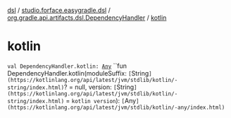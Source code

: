 [dsl](../../index.md) / [studio.forface.easygradle.dsl](../index.md) / [org.gradle.api.artifacts.dsl.DependencyHandler](index.md) / [kotlin](./kotlin.md)

# kotlin

`val DependencyHandler.kotlin: `[`Any`](https://kotlinlang.org/api/latest/jvm/stdlib/kotlin/-any/index.html)
``fun DependencyHandler.kotlin(moduleSuffix: `[`String`](https://kotlinlang.org/api/latest/jvm/stdlib/kotlin/-string/index.html)`? = null, version: `[`String`](https://kotlinlang.org/api/latest/jvm/stdlib/kotlin/-string/index.html)` = `kotlin version`): `[`Any`](https://kotlinlang.org/api/latest/jvm/stdlib/kotlin/-any/index.html)`